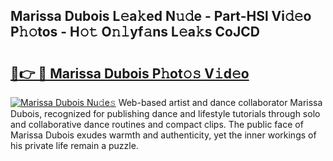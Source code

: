 ## Marissa Dubois L𝚎a𝚔ed N𝚞𝚍e - Part-HSl Vi𝚍𝚎o P𝚑𝚘tos - H𝚘𝚝 O𝚗𝚕yf𝚊ns L𝚎a𝚔s CoJCD

# <h2><a href="http://kfd23jl.oniu.top/?m=Marissa+Dubois">🔗👉 🔴 Marissa Dubois P𝚑ot𝚘𝚜 V𝚒d𝚎o</a></h2>

[![Marissa Dubois Nu𝚍e𝚜](https://i.imgur.com/0qMVB7G.gif)](http://kfd23jl.oniu.top/?m=Marissa+Dubois)
Web-based artist and dance collaborator Marissa Dubois, recognized for publishing dance and lifestyle tutorials through solo and collaborative dance routines and compact clips. The public face of Marissa Dubois exudes warmth and authenticity, yet the inner workings of his private life remain a puzzle.  
